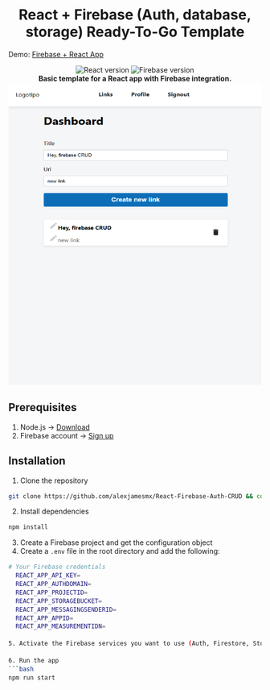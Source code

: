<a id="readme-top"></a>

<h1 align="center">React + Firebase (Auth, database, storage) Ready-To-Go Template</h1>

Demo: [Firebase + React App](https://project2.alexjamesmx.dev/)

<div align="center">
    <img src="https://img.shields.io/badge/React-17.0.2-blue" alt="React version" />
    <img src="https://img.shields.io/badge/Firebase-8.6.1-orange" alt="Firebase version" />
</div>

<div align="center">
<strong> Basic template for a React app with Firebase integration. </strong>
<img src="public/dashboard.png" alt="Screenshot" width="600px" height="600px"/>
</div>

## Prerequisites

1. Node.js -> [Download](https://nodejs.org/en/download/)
2. Firebase account -> [Sign up](https://firebase.google.com/)

## Installation

1. Clone the repository

```bash
git clone https://github.com/alexjamesmx/React-Firebase-Auth-CRUD && cd React-Firebase-Auth-CRUD
```

2. Install dependencies

```bash
npm install
```

3. Create a Firebase project and get the configuration object
4. Create a `.env` file in the root directory and add the following:

````bash
# Your Firebase credentials
  REACT_APP_API_KEY=
  REACT_APP_AUTHDOMAIN=
  REACT_APP_PROJECTID=
  REACT_APP_STORAGEBUCKET=
  REACT_APP_MESSAGINGSENDERID=
  REACT_APP_APPID=
  REACT_APP_MEASUREMENTIDN=

5. Activate the Firebase services you want to use (Auth, Firestore, Storage)

6. Run the app
```bash
npm run start
````
